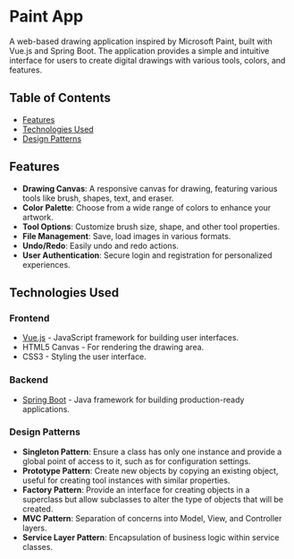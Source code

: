 # Paint App

A web-based drawing application inspired by Microsoft Paint, built with Vue.js and Spring Boot. The application provides a simple and intuitive interface for users to create digital drawings with various tools, colors, and features.

## Table of Contents

- [Features](#features)
- [Technologies Used](#technologies-used)
- [Design Patterns](#design-patterns)

## Features

- **Drawing Canvas**: A responsive canvas for drawing, featuring various tools like brush, shapes, text, and eraser.
- **Color Palette**: Choose from a wide range of colors to enhance your artwork.
- **Tool Options**: Customize brush size, shape, and other tool properties.
- **File Management**: Save, load images in various formats.
- **Undo/Redo**: Easily undo and redo actions.
- **User Authentication**: Secure login and registration for personalized experiences.

## Technologies Used

### Frontend
- [Vue.js](https://vuejs.org/) - JavaScript framework for building user interfaces.
- HTML5 Canvas - For rendering the drawing area.
- CSS3 - Styling the user interface.

### Backend
- [Spring Boot](https://spring.io/projects/spring-boot) - Java framework for building production-ready applications.


### Design Patterns
- **Singleton Pattern**: Ensure a class has only one instance and provide a global point of access to it, such as for configuration settings.
- **Prototype Pattern**: Create new objects by copying an existing object, useful for creating tool instances with similar properties.
- **Factory Pattern**: Provide an interface for creating objects in a superclass but allow subclasses to alter the type of objects that will be created.
- **MVC Pattern**: Separation of concerns into Model, View, and Controller layers.
- **Service Layer Pattern**: Encapsulation of business logic within service classes.
